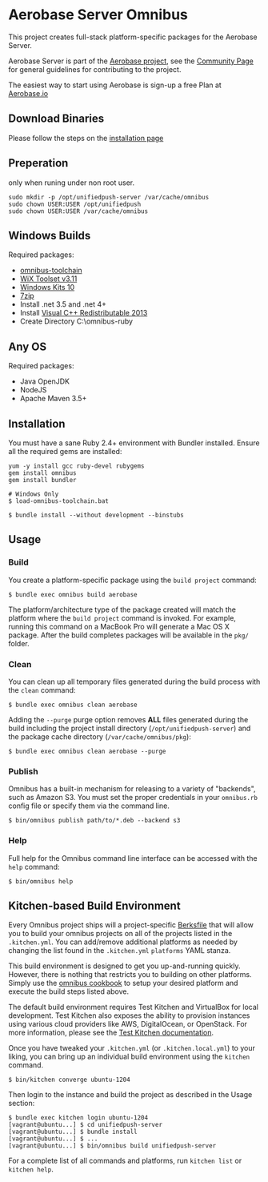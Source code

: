 Aerobase Server Omnibus
==================================
This project creates full-stack platform-specific packages for the Aerobase Server.

Aerobase Server is part of the [Aerobase project](http://aerobase.org/), see the [Community Page](http://aerobase.org/community) for general guidelines for contributing to the project.

The easiest way to start using Aerobase is sign-up a free Plan at [Aerobase.io](https://aerobase.io)

Download Binaries
------------
Please follow the steps on the [installation page](https://aerobase.atlassian.net/wiki/spaces/ARB/pages)


Preperation 
------------
only when runing under non root user.

```shell
sudo mkdir -p /opt/unifiedpush-server /var/cache/omnibus
sudo chown USER:USER /opt/unifiedpush
sudo chown USER:USER /var/cache/omnibus
```

Windows Builds
--------------
Required packages:
- [omnibus-toolchain](https://github.com/aerobase/omnibus-toolchain)
- [WiX Toolset v3.11](http://wixtoolset.org/releases/)
- [Windows Kits 10](https://developer.microsoft.com/en-us/windows/downloads/windows-10-sdk)
- [7zip](https://www.7-zip.org/download.html)
- Install .net 3.5 and .net 4+
- Install [Visual C++ Redistributable 2013](https://www.microsoft.com/en-us/download/confirmation.aspx?id=40784)
- Create Directory C:\omnibus-ruby

Any OS
--------------
Required packages:
- Java OpenJDK
- NodeJS
- Apache Maven 3.5+

Installation
------------
You must have a sane Ruby 2.4+ environment with Bundler installed. Ensure all
the required gems are installed:

```shell
yum -y install gcc ruby-devel rubygems
gem install omnibus
gem install bundler
```

```shell
# Windows Only
$ load-omnibus-toolchain.bat
```

```shell
$ bundle install --without development --binstubs
```

Usage
-----
### Build

You create a platform-specific package using the `build project` command:

```shell
$ bundle exec omnibus build aerobase
```

The platform/architecture type of the package created will match the platform
where the `build project` command is invoked. For example, running this command
on a MacBook Pro will generate a Mac OS X package. After the build completes
packages will be available in the `pkg/` folder.

### Clean

You can clean up all temporary files generated during the build process with
the `clean` command:

```shell
$ bundle exec omnibus clean aerobase
```

Adding the `--purge` purge option removes __ALL__ files generated during the
build including the project install directory (`/opt/unifiedpush-server`) and
the package cache directory (`/var/cache/omnibus/pkg`):

```shell
$ bundle exec omnibus clean aerobase --purge
```

### Publish

Omnibus has a built-in mechanism for releasing to a variety of "backends", such
as Amazon S3. You must set the proper credentials in your `omnibus.rb` config
file or specify them via the command line.

```shell
$ bin/omnibus publish path/to/*.deb --backend s3
```

### Help

Full help for the Omnibus command line interface can be accessed with the
`help` command:

```shell
$ bin/omnibus help
```

Kitchen-based Build Environment
-------------------------------
Every Omnibus project ships will a project-specific
[Berksfile](http://berkshelf.com/) that will allow you to build your omnibus projects on all of the projects listed
in the `.kitchen.yml`. You can add/remove additional platforms as needed by
changing the list found in the `.kitchen.yml` `platforms` YAML stanza.

This build environment is designed to get you up-and-running quickly. However,
there is nothing that restricts you to building on other platforms. Simply use
the [omnibus cookbook](https://github.com/opscode-cookbooks/omnibus) to setup
your desired platform and execute the build steps listed above.

The default build environment requires Test Kitchen and VirtualBox for local
development. Test Kitchen also exposes the ability to provision instances using
various cloud providers like AWS, DigitalOcean, or OpenStack. For more
information, please see the [Test Kitchen documentation](http://kitchen.ci).

Once you have tweaked your `.kitchen.yml` (or `.kitchen.local.yml`) to your
liking, you can bring up an individual build environment using the `kitchen`
command.

```shell
$ bin/kitchen converge ubuntu-1204
```

Then login to the instance and build the project as described in the Usage
section:

```shell
$ bundle exec kitchen login ubuntu-1204
[vagrant@ubuntu...] $ cd unifiedpush-server
[vagrant@ubuntu...] $ bundle install
[vagrant@ubuntu...] $ ...
[vagrant@ubuntu...] $ bin/omnibus build unifiedpush-server
```

For a complete list of all commands and platforms, run `kitchen list` or
`kitchen help`.

